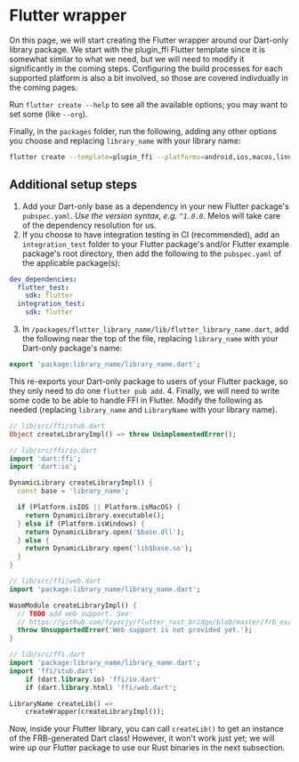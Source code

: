 # Flutter wrapper
On this page, we will start creating the Flutter wrapper around our Dart-only library package.
We start with the plugin_ffi Flutter template since it is somewhat similar to what we need,
but we will need to modify it significantly in the coming steps.
Configuring the build processes for each supported platform is also a bit involved,
so those are covered indivdually in the coming pages.

Run `flutter create --help` to see all the available options; you may want to set some (like `--org`).

Finally, in the `packages` folder, run the following, adding any other options you choose
and replacing `library_name` with your library name:
```bash
flutter create --template=plugin_ffi --platforms=android,ios,macos,linux,windows --org=com.example flutter_library_name
```

## Additional setup steps
1. Add your Dart-only base as a dependency in your new Flutter package's `pubspec.yaml`.
*Use the version syntax, e.g. `^1.0.0`*. Melos will take care of the dependency resolution for us.
2. If you choose to have integration testing in CI (recommended),
add an `integration_test` folder to your Flutter package's and/or Flutter example package's root directory,
then add the following to the  `pubspec.yaml` of the applicable package(s):
```yaml
dev_dependencies:
  flutter_test:
    sdk: flutter
  integration_test:
    sdk: flutter
```
3. In `/packages/flutter_library_name/lib/flutter_library_name.dart`,
add the following near the top of the file, replacing `library_name` with your Dart-only package's name:
```dart
export 'package:library_name/library_name.dart';
```
This re-exports your Dart-only package to users of your Flutter package,
so they only need to do one `flutter pub add`.
4. Finally, we will need to write some code to be able to handle FFI in Flutter.
Modify the following as needed (replacing `library_name` and `LibraryName` with your library name).
```dart
// lib/src/ffi/stub.dart
Object createLibraryImpl() => throw UnimplementedError();
```
```dart
// lib/src/ffi/io.dart
import 'dart:ffi';
import 'dart:io';

DynamicLibrary createLibraryImpl() {
  const base = 'library_name';

  if (Platform.isIOS || Platform.isMacOS) {
    return DynamicLibrary.executable();
  } else if (Platform.isWindows) {
    return DynamicLibrary.open('$base.dll');
  } else {
    return DynamicLibrary.open('lib$base.so');
  }
}
```
```dart
// lib/src/ffi/web.dart
import 'package:library_name/library_name.dart';

WasmModule createLibraryImpl() {
  // TODO add web support. See:
  // https://github.com/fzyzcjy/flutter_rust_bridge/blob/master/frb_example/with_flutter/lib/ffi.web.dart
  throw UnsupportedError('Web support is not provided yet.');
}
```
```dart
// lib/src/ffi.dart
import 'package:library_name/library_name.dart';
import 'ffi/stub.dart'
    if (dart.library.io) 'ffi/io.dart'
    if (dart.library.html) 'ffi/web.dart';

LibraryName createLib() => 
    createWrapper(createLibraryImpl());
```

Now, inside your Flutter library, you can call `createLib()` to get an instance of the FRB-generated Dart class!
However, it won't work just yet; we will wire up our Flutter package to use our Rust binaries in the next subsection.
